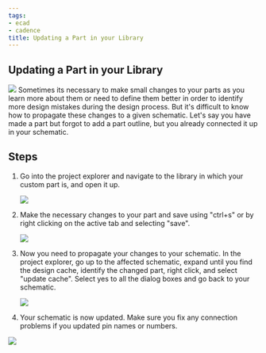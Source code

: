```yaml
---
tags:
- ecad
- cadence
title: Updating a Part in your Library
---
```


## Updating a Part in your Library

[![](/figures/figure_071.png)](/larger/image0253.png) Sometimes its necessary to make small changes to your parts as you learn more about them or need to define them better in order to identify more design mistakes during the design process. But it's difficult to know how to propagate these changes to a given schematic. Let's say you have made a part but forgot to add a part outline, but you already connected it up in your schematic.

## Steps

[](https://draft.blogger.com/blogger.g?blogID=6469592703220698319)

[](https://draft.blogger.com/blogger.g?blogID=6469592703220698319)

[](https://draft.blogger.com/blogger.g?blogID=6469592703220698319)

[](https://draft.blogger.com/blogger.g?blogID=6469592703220698319)

[](https://draft.blogger.com/blogger.g?blogID=6469592703220698319)

[](https://draft.blogger.com/blogger.g?blogID=6469592703220698319)

[](https://draft.blogger.com/blogger.g?blogID=6469592703220698319)

1.  Go into the project explorer and navigate to the library in which your custom part is, and open it up.

    [![](/figures/figure_073.png)](/larger/image0254.png)

2.  Make the necessary changes to your part and save using "ctrl+s" or by right clicking on the active tab and selecting "save".

    [![](/figures/figure_074.png)](/larger/image0255.png)

3.  Now you need to propagate your changes to your schematic. In the project explorer, go up to the affected schematic, expand until you find the design cache, identify the changed part, right click, and select "update cache". Select yes to all the dialog boxes and go back to your schematic.

    [![](/figures/figure_075.png)](/larger/image0256.png)

4.  Your schematic is now updated. Make sure you fix any connection problems if you updated pin names or numbers.

[![](/figures/figure_072.png)](/larger/image0257.png)
